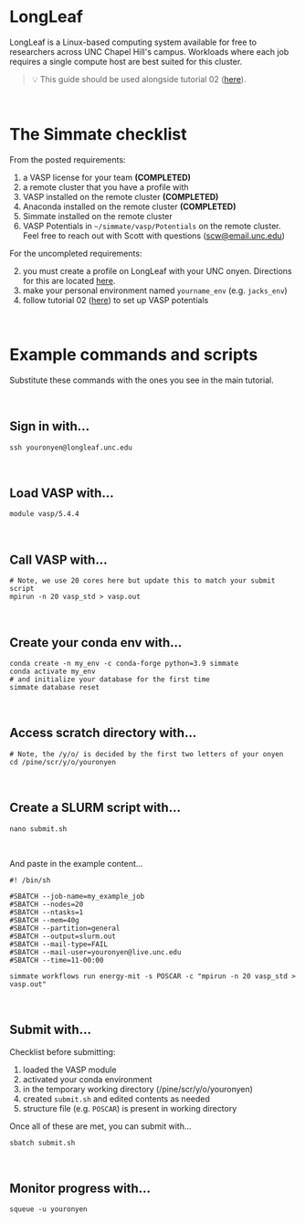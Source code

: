 # LongLeaf

LongLeaf is a Linux-based computing system available for free to researchers across UNC Chapel Hill's campus. Workloads where each job requires a single compute host are best suited for this cluster.

> :bulb: This guide should be used alongside tutorial 02 ([here](https://github.com/jacksund/simmate/blob/main/tutorials/02_%20Run_a_workflow.md#switching-to-a-remote-cluster)).
<br/>

# The Simmate checklist

From the posted requirements:

1. a VASP license for your team **(COMPLETED)**
2. a remote cluster that you have a profile with 
3. VASP installed on the remote cluster **(COMPLETED)**
4. Anaconda installed on the remote cluster **(COMPLETED)**
5. Simmate installed on the remote cluster
6. VASP Potentials in `~/simmate/vasp/Potentials` on the remote cluster. Feel free to reach out with Scott with questions (scw@email.unc.edu)

For the uncompleted requirements:

2. you must create a profile on LongLeaf with your UNC onyen. Directions for this are located [here](https://its.unc.edu/research-computing/longleaf-cluster/).
5. make your personal environment named `yourname_env` (e.g. `jacks_env`)
6. follow tutorial 02 ([here](https://github.com/jacksund/simmate/blob/main/tutorials/02_%20Run_a_workflow.md#configuring-potentials-for-vasp-users)) to set up VASP potentials

<br/>

# Example commands and scripts

Substitute these commands with the ones you see in the main tutorial.

<br/>

## Sign in with...
``` shell
ssh youronyen@longleaf.unc.edu
```

<br/>

## Load VASP with...
``` shell
module vasp/5.4.4
```

<br/>

## Call VASP with... 
``` shell
# Note, we use 20 cores here but update this to match your submit script
mpirun -n 20 vasp_std > vasp.out
```

<br/>

## Create your conda env with...
``` shell
conda create -n my_env -c conda-forge python=3.9 simmate
conda activate my_env
# and initialize your database for the first time
simmate database reset
```

<br/>

## Access scratch directory with...
``` shell
# Note, the /y/o/ is decided by the first two letters of your onyen
cd /pine/scr/y/o/youronyen
```

<br/>

## Create a SLURM script with...
``` shell
nano submit.sh
```

<br/>

And paste in the example content...
``` shell
#! /bin/sh

#SBATCH --job-name=my_example_job
#SBATCH --nodes=20
#SBATCH --ntasks=1
#SBATCH --mem=40g
#SBATCH --partition=general
#SBATCH --output=slurm.out
#SBATCH --mail-type=FAIL
#SBATCH --mail-user=youronyen@live.unc.edu
#SBATCH --time=11-00:00

simmate workflows run energy-mit -s POSCAR -c "mpirun -n 20 vasp_std > vasp.out"
```

<br/>

## Submit with...
Checklist before submitting:
1. loaded the VASP module
2. activated your conda environment
3. in the temporary working directory (/pine/scr/y/o/youronyen)
4. created `submit.sh` and edited contents as needed
5. structure file (e.g. `POSCAR`) is present in working directory

Once all of these are met, you can submit with...
``` shell
sbatch submit.sh
```

<br/>

## Monitor progress with... 
``` shell
squeue -u youronyen
```
